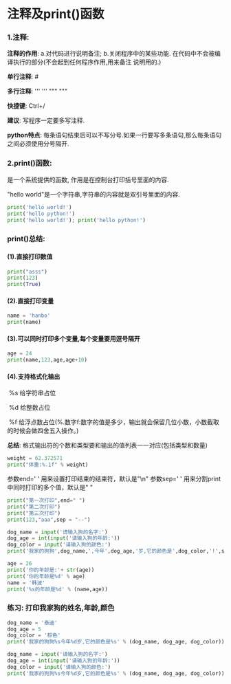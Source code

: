  # 注释及print()函数

### 1.注释:

**注释的作用**: a.对代码进行说明备注; b.关闭程序中的某些功能.    在代码中不会被编译执行的部分(不会起到任何程序作用,用来备注 说明用的.)

**单行注释**:  #

**多行注释**:  ''' '''      """  """

**快捷键**:  Ctrl+/

**建议**:  写程序一定要多写注释.

**python特点**:   每条语句结束后可以不写分号.如果一行要写多条语句,那么每条语句之间必须使用分号隔开.

### 2.print()函数:

是一个系统提供的函数, 作用是在控制台打印括号里面的内容.

"hello world"是一个字符串,字符串的内容就是双引号里面的内容.

```python
print('hello world!')
print('hello python!')
print('hello world!'); print('hello python!')
```

### print()总结:

#### (1).直接打印数值

```python
print("asss")
print(123)
print(True)
```

#### (2).直接打印变量
```python
name = 'hanbo'
print(name)
```

#### (3).可以同时打印多个变量,每个变量要用逗号隔开
```python
age = 24
print(name,123,age,age+10)
```



#### (4).支持格式化输出
​	%s  给字符串占位

​	%d  给整数占位

​	%f  给浮点数占位(%.数字f:数字的值是多少，输出就会保留几位小数，小数截取的时候会做四舍五入操作。)

**总结**:  格式输出符的个数和类型要和输出的值列表一一对应(包括类型和数量)

```python
weight = 62.372571
print("体重:%.1f" % weight)
```

参数end=' '     用来设置打印结束的结束符，默认是"\n"
参数sep=' '     用来分割print中同时打印的多个值，默认是" "

```python
print("第一次打印",end=" ")
print("第二次打印")
print("第三次打印")
print(123,"aaa",sep = "--")
```

```python
dog_name = input('请输入狗的名字:')
dog_age = int(input('请输入狗的年龄:'))
dog_color = input('请输入狗的颜色:')
print('我家的狗狗',dog_name,',今年',dog_age,'岁,它的颜色是',dog_color,'!',sep='')
```

```python
age = 26
print('你的年龄是:'+ str(age))
print('你的年龄是%d' % age)
name = '韩波'
print('%s的年龄是%d' % (name,age))
```

### 练习:  打印我家狗的姓名,年龄,颜色
```python
dog_name = '泰迪'
dog_age = 5
dog_color = '棕色'
print('我家的狗狗%s今年%d岁,它的颜色是%s' % (dog_name, dog_age, dog_color))

dog_name = input('请输入狗的名字:')
dog_age = int(input('请输入狗的年龄:'))
dog_color = input('请输入狗的颜色:')
print('我家的狗狗%s今年%d岁,它的颜色是%s' % (dog_name, dog_age, dog_color))
```



